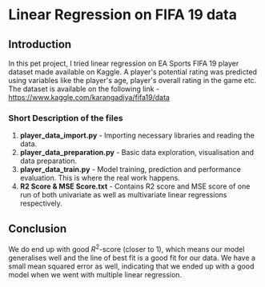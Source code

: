 # Linear Regression on FIFA 19 data

## Introduction

In this pet project, I tried linear regression on EA Sports FIFA 19 player dataset made available on Kaggle. A player's potential rating was predicted using variables like the player's age, player's overall rating in the game etc. The dataset is available on the following link - https://www.kaggle.com/karangadiya/fifa19/data 

### Short Description of the files

1. **player_data_import.py** - Importing necessary libraries and reading the data.
2. **player_data_preparation.py** - Basic data exploration, visualisation and data preparation.
3. **player_data_train.py** - Model training, prediction and performance evaluation. This is where the real work happens.
5. **R2 Score & MSE Score.txt** - Contains R2 score and MSE score of one run of both univariate as well as multivariate linear regressions respectively.

## Conclusion

We do end up with good $R^2$-score (closer to 1), which means our model generalises well and the line of best fit is a good fit for our data. We have a small mean squared error as well, indicating that we ended up with a good model when we went with multiple linear regression.
